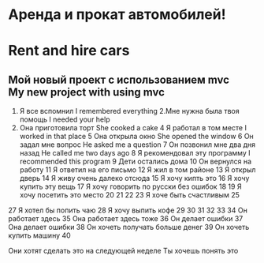 <h1>Аренда и прокат автомобилей!</h1>

<h1>Rent and hire cars</h1>


<h2>
Мой новый проект с использованием mvc
  <br>
My new project with using mvc
</h2>




1. Я все вспомнил
I remembered everything
2.Мне нужна была твоя помощь
 I needed your help 
3. Она приготовила торт
She cooked a cake
4 Я работал в том месте
 I worked in that place
5 Она открыла окно
She opened the window
6 Он задал мне вопрос
He asked me a question
7 Он позвонил мне два дня назад
He called me two days ago
8 Я рекомендовал эту программу
I recommended this program
9 Дети остались дома
10 Он вернулся на работу
11 Я ответил на его письмо
12 Я жил в том районе
13 Я открыл дверь
14 Я живу очень далеко отсюда
15 Я хочу кипть это
16 Я хочу купить эту вещь
17 Я хочу говорить по русски без ошибок
18 
19 Я хочу посетить это место
20 
21 
22 
23 Я хоче быть счастливым
25 

27 Я хотел бы попить чаю
28 Я хочу выпить кофе
29 
30 
31 
32 
33 
34 Он работает здесь
35 Она работает здесь тоже
36  Он делает ошибки
37 Она делает ошибки
38 Он хочеть получать больше денег
39 Он хочеть купить машину
40 


Они хотят сделать это на следующей неделе
Ты хочешь понять это









